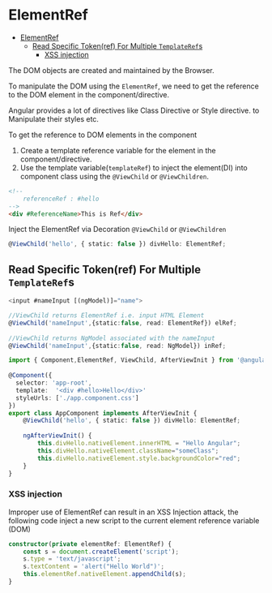 # ElementRef

- [ElementRef](#elementref)
  - [Read Specific Token(ref) For Multiple `TemplateRef`s](#read-specific-tokenref-for-multiple-templaterefs)
    - [XSS injection](#xss-injection)

The DOM objects are created and maintained by the Browser. 

To manipulate the DOM using the `ElementRef`, we need to get the reference to the DOM element in the component/directive.

Angular provides a lot of directives like Class Directive or Style directive. to Manipulate their styles etc.


To get the reference to DOM elements in the component
1. Create a template reference variable for the element in the component/directive.
2. Use the template variable(`templateRef`) to inject the element(DI) into component class using the `@ViewChild` or `@ViewChildren`.

```html
<!--
    referenceRef : #hello
-->
<div #ReferenceName>This is Ref</div>
```

Inject the ElementRef via Decoration `@ViewChild` or `@ViewChildren`
```typescript
@ViewChild('hello', { static: false }) divHello: ElementRef;
```

## Read Specific Token(ref) For Multiple `TemplateRef`s

```typescript
<input #nameInput [(ngModel)]="name">

//ViewChild returns ElementRef i.e. input HTML Element
@ViewChild('nameInput',{static:false, read: ElementRef}) elRef;
 
//ViewChild returns NgModel associated with the nameInput
@ViewChild('nameInput',{static:false, read: NgModel}) inRef;
```

```typescript
import { Component,ElementRef, ViewChild, AfterViewInit } from '@angular/core';
 
@Component({
  selector: 'app-root',
  template:  '<div #hello>Hello</div>'
  styleUrls: ['./app.component.css']
})
export class AppComponent implements AfterViewInit {
    @ViewChild('hello', { static: false }) divHello: ElementRef;
 
    ngAfterViewInit() {
        this.divHello.nativeElement.innerHTML = "Hello Angular";
        this.divHello.nativeElement.className="someClass";
        this.divHello.nativeElement.style.backgroundColor="red";
    }
}
```

### XSS injection

Improper use of ElementRef can result in an XSS Injection attack, the following code inject a new script to the current element reference variable (DOM)

```typescript
constructor(private elementRef: ElementRef) {
    const s = document.createElement('script');
    s.type = 'text/javascript';
    s.textContent = 'alert("Hello World")';
    this.elementRef.nativeElement.appendChild(s); 
}
```